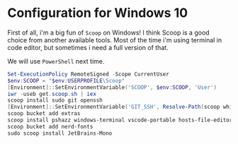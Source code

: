 # Configuration for Windows 10

First of all, i'm a big fun of `Scoop` on Windows! I think Scoop is a good choice from another available tools.
Most of the time i'm using terminal in code editor, but sometimes i need a full version of that.

We will use `PowerShell` next time.

```ps1
Set-ExecutionPolicy RemoteSigned -Scope CurrentUser 
$env:SCOOP = "$env:USERPROFILE\Scoop" 
[Environment]::SetEnvironmentVariable('SCOOP', $env:SCOOP, 'User') 
iwr -useb get.scoop.sh | iex 
scoop install sudo git openssh 
[Environment]::SetEnvironmentVariable('GIT_SSH', Resolve-Path(scoop which ssh), 'User') 
scoop bucket add extras 
scoop install pshazz windows-terminal vscode-portable hosts-file-editor insomnia gitkraken 
scoop bucket add nerd-fonts 
sudo scoop install JetBrains-Mono 
```
